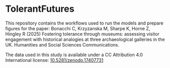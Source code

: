 # TolerantFutures
 
This repository contains the workflows used to run the models and prepare figures for the paper: Bonacchi C, Krzyzanska M, Sharpe K, Horne Z, Hingley R (2025) Fostering tolerance through museums: assessing visitor engagement with historical analogies at three archaeological galleries in the UK. Humanities and Social Sciences Communications.

The data used in this study is available under a CC Attribution 4.0 International license:  [10.5281/zenodo.17407731 
](https://doi.org/10.5281/zenodo.17408277)
